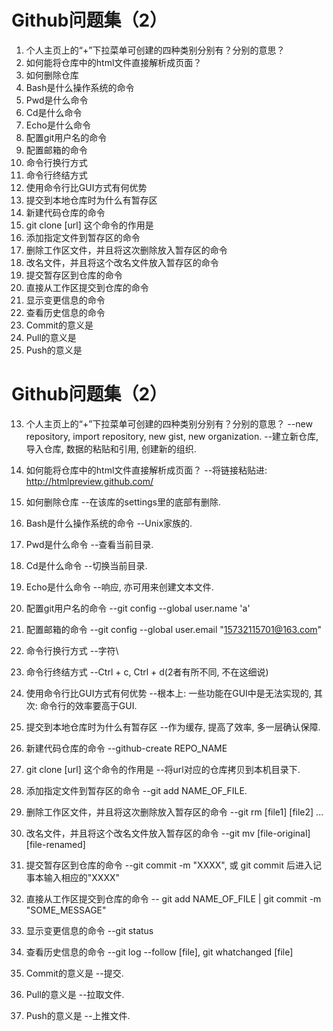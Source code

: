 # Github问题集（2）

1.	个人主页上的“+”下拉菜单可创建的四种类别分别有？分别的意思？
14.	如何能将仓库中的html文件直接解析成页面？
15.	如何删除仓库
16.	Bash是什么操作系统的命令
17.	Pwd是什么命令
18.	Cd是什么命令
19.	Echo是什么命令
20.	配置git用户名的命令
21.	配置邮箱的命令
22.	命令行换行方式
23.	命令行终结方式
24.	使用命令行比GUI方式有何优势
25.	提交到本地仓库时为什么有暂存区
26.	新建代码仓库的命令
27.	git clone [url] 这个命令的作用是
28.	添加指定文件到暂存区的命令
29.	删除工作区文件，并且将这次删除放入暂存区的命令
30.	改名文件，并且将这个改名文件放入暂存区的命令
31.	提交暂存区到仓库的命令
32.	直接从工作区提交到仓库的命令
33.	显示变更信息的命令
34.	查看历史信息的命令
35.	Commit的意义是
36.	Pull的意义是
37.	Push的意义是
# Github问题集（2）

13.	个人主页上的“+”下拉菜单可创建的四种类别分别有？分别的意思？
	--new repository, import repository, 	new gist, 			new organization.
	--建立新仓库,		导入仓库,			数据的粘贴和引用,	创建新的组织.

14.	如何能将仓库中的html文件直接解析成页面？
	--将链接粘贴进: http://htmlpreview.github.com/

15.	如何删除仓库
	--在该库的settings里的底部有删除.

16.	Bash是什么操作系统的命令
	--Unix家族的.

17.	Pwd是什么命令
	--查看当前目录.

18.	Cd是什么命令
	--切换当前目录.

19.	Echo是什么命令
	--响应, 亦可用来创建文本文件.

20.	配置git用户名的命令
	--git config --global user.name 'a'

21.	配置邮箱的命令
	--git config --global user.email "15732115701@163.com"

22.	命令行换行方式
	--字符\

23.	命令行终结方式
	--Ctrl + c, Ctrl + d(2者有所不同, 不在这细说)

24.	使用命令行比GUI方式有何优势
	--根本上: 一些功能在GUI中是无法实现的, 
		其次:	命令行的效率要高于GUI.

25.	提交到本地仓库时为什么有暂存区
	--作为缓存, 提高了效率, 多一层确认保障.

26.	新建代码仓库的命令
	--github-create REPO_NAME

27.	git clone [url] 这个命令的作用是
	--将url对应的仓库拷贝到本机目录下.

28.	添加指定文件到暂存区的命令
	--git add NAME_OF_FILE.

29.	删除工作区文件，并且将这次删除放入暂存区的命令
	--git rm [file1] [file2] ...

30.	改名文件，并且将这个改名文件放入暂存区的命令
	--git mv [file-original] [file-renamed]

31.	提交暂存区到仓库的命令
	--git commit -m "XXXX", 
	或 git commit 后进入记事本输入相应的"XXXX" 

32.	直接从工作区提交到仓库的命令
	-- git add NAME_OF_FILE | git commit -m "SOME_MESSAGE"

33.	显示变更信息的命令
	--git status

34.	查看历史信息的命令
	--git log --follow [file], git whatchanged [file]

35.	Commit的意义是
	--提交.

36.	Pull的意义是
	--拉取文件.

37.	Push的意义是
	--上推文件.
